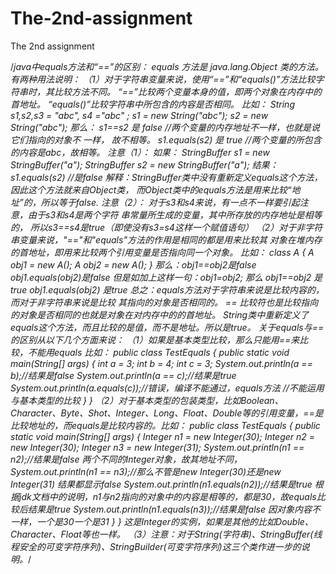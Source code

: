 # The-2nd-assignment
The 2nd assignment

/*java中equals方法和“==”的区别：
equals 方法是 java.lang.Object 类的方法。
有两种用法说明：
（1）对于字符串变量来说，使用“==”和“equals()”方法比较字符串时，其比较方法不同。
“==”比较两个变量本身的值，即两个对象在内存中的首地址。
“equals()”比较字符串中所包含的内容是否相同。
比如：
String s1,s2,s3 = "abc", s4 ="abc" ;
s1 = new String("abc");
s2 = new String("abc");
那么：
s1==s2 是 false //两个变量的内存地址不一样，也就是说它们指向的对象不 一样，
故不相等。
s1.equals(s2) 是 true //两个变量的所包含的内容是abc，故相等。
注意（1）：
如果： StringBuffer s1 = new StringBuffer("a");
StringBuffer s2 = new StringBuffer("a");
结果： s1.equals(s2) //是false
解释：StringBuffer类中没有重新定义equals这个方法，因此这个方法就来自Object类，
而Object类中的equals方法是用来比较“地址”的，所以等于false.
注意（2）：
对于s3和s4来说，有一点不一样要引起注意，由于s3和s4是两个字符
串常量所生成的变量，其中所存放的内存地址是相等的，
所以s3==s4是true（即使没有s3=s4这样一个赋值语句）
（2）对于非字符串变量来说，"=="和"equals"方法的作用是相同的都是用来比较其
对象在堆内存的首地址，即用来比较两个引用变量是否指向同一个对象。
比如：
class A
{
A obj1 = new A();
A obj2 = new A();
}
那么：obj1==obj2是false
obj1.equals(obj2)是false
但是如加上这样一句：obj1=obj2;
那么 obj1==obj2 是true
obj1.equals(obj2) 是true
总之：equals方法对于字符串来说是比较内容的，而对于非字符串来说是比较
其指向的对象是否相同的。
== 比较符也是比较指向的对象是否相同的也就是对象在对内存中的的首地址。
String类中重新定义了equals这个方法，而且比较的是值，而不是地址。所以是true。
关于equals与==的区别从以下几个方面来说：
（1）如果是基本类型比较，那么只能用==来比较，不能用equals
比如：
public class TestEquals {
public static void main(String[] args)
{
int a = 3;
int b = 4;
int c = 3;
System.out.println(a == b);//结果是false
System.out.println(a == c);//结果是true
System.out.println(a.equals(c));//错误，编译不能通过，equals方法
//不能运用与基本类型的比较
}
}
（2）对于基本类型的包装类型，比如Boolean、Character、Byte、Shot、Integer、Long、Float、Double等的引用变量，==是比较地址的，而equals是比较内容的。比如：
public class TestEquals {
public static void main(String[] args)
{ Integer n1 = new Integer(30);
Integer n2 = new Integer(30);
Integer n3 = new Integer(31);
System.out.println(n1 == n2);//结果是false 两个不同的Integer对象，故其地址不同，
System.out.println(n1 == n3);//那么不管是new Integer(30)还是new Integer(31) 结果都显示false
System.out.println(n1.equals(n2));//结果是true 根据jdk文档中的说明，n1与n2指向的对象中的内容是相等的，都是30，故equals比较后结果是true
System.out.println(n1.equals(n3));//结果是false 因对象内容不一样，一个是30一个是31
}
}
这是Integer的实例，如果是其他的比如Double、Character、Float等也一样。
（3）注意：对于String(字符串)、StringBuffer(线程安全的可变字符序列)、StringBuilder(可变字符序列)这三个类作进一步的说明。*/

